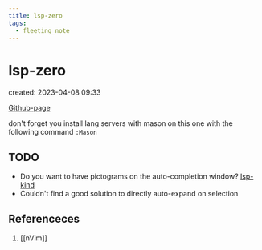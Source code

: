 ```yaml
---
title: lsp-zero
tags:
  - fleeting_note
---
```


# lsp-zero
created: 2023-04-08 09:33

[Github-page](https://github.com/VonHeikemen/lsp-zero.nvim)

don't forget you install lang servers with mason on this one with the following command
`:Mason`

## TODO

- Do you want to have pictograms on the auto-completion window? [lsp-kind](https://github.com/onsails/lspkind.nvim)
- Couldn't find a good solution to directly auto-expand on selection

## Referenceces
1. [[nVim]]